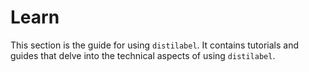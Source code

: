 # Learn

This section is the guide for using `distilabel`. It contains tutorials and guides that delve into the technical aspects of using `distilabel`.

